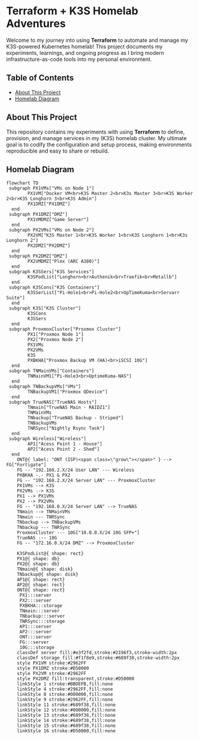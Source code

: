 # Terraform + K3S Homelab Adventures

Welcome to my journey into using **Terraform** to automate and manage my K3S-powered Kubernetes homelab! This project documents my experiments, learnings, and ongoing progress as I bring modern infrastructure-as-code tools into my personal environment.

## Table of Contents

- [About This Project](#about-this-project)
- [Homelab Diagram](#homelab-diagram)

## About This Project

This repository contains my experiments with using **Terraform** to define, provision, and manage services in my (K3S) homelab cluster. My ultimate goal is to codify the configuration and setup process, making environments reproducible and easy to share or rebuild.

## Homelab Diagram
```mermaid
flowchart TD
 subgraph PX1VMs["VMs on Node 1"]
        PX1VM["Docker VM<br>K3S Master 2<br>K3s Master 3<br>K3S Worker 2<br>K3S Longhorn 3<br>K3S Admin"]
        PX1DMZ["PX1DMZ"]
  end
 subgraph PX1DMZ["DMZ"]
        PX1VMDMZ["Game Server"]
  end
 subgraph PX2VMs["VMs on Node 2"]
        PX2VM["K3S Master 1<br>K3S Worker 1<br>K3S Longhorn 1<br>K3s Longhorn 2"]
        PX2DMZ["PX2DMZ"]
  end
 subgraph PX2DMZ["DMZ"]
        PX2VMDMZ["Plex (ARC A380)"]
  end
 subgraph K3SSers["K3S Services"]
        K3SPodList["Longhorn<br>Authenik<br>Traefik<br>Metallb"]
  end
 subgraph K3SCons["K3S Containers"]
        K3SSerList["Pi-Hole1<br>Pi-Hole2<br>UpTimeKuma<br>Servarr Suite"]
  end
 subgraph K3S["K3S Cluster"]
        K3SCons
        K3SSers
  end
 subgraph ProxmoxCluster["Proxmox Cluster"]
        PX1["Proxmox Node 1"]
        PX2["Proxmox Node 2"]
        PX1VMs
        PX2VMs
        K3S
        PXBKHA["Proxmox Backup VM (HA)<br>iSCSI 10G"]
  end
 subgraph TNMainVMs["Containers"]
        TNMainVM1["Pi-Hole3<br>UptimeKuma-NAS"]
  end
 subgraph TNBackupVMs["VMs"]
        TNBackupVM1["Proxmox QDevice"]
  end
 subgraph TrueNAS["TrueNAS Hosts"]
        TNmain["TrueNAS Main - RAIDZ1"]
        TNMainVMs
        TNbackup["TrueNAS Backup - Striped"]
        TNBackupVMs
        TNRSync["Nightly Rsync Task"]
  end
 subgraph Wireless["Wireless"]
        AP1["Acess Point 1 - House"]
        AP2["Acess Point 2 - Shed"]
  end
    ONT@{ label: "ONT (ISP)<span class=\"grow\"></span>" } --> FG["Fortigate"]
    FG -- "192.168.2.X/24 User LAN" --- Wireless
    PXBKHA -.- PX1 & PX2
    FG -- "192.168.2.X/24 Server LAN" --- ProxmoxCluster
    PX1VMs --> K3S
    PX2VMs --> K3S
    PX1 --> PX1VMs
    PX2 --> PX2VMs
    FG -- "192.168.0.X/24 Server LAN" --> TrueNAS
    TNmain --> TNMainVMs
    TNmain --- TNRSync
    TNbackup --> TNBackupVMs
    TNbackup --- TNRSync
    ProxmoxCluster --- 10G["10.0.0.X/24 10G SFP+"]
    TrueNAS --- 10G
    FG -- "172.16.0.X/24 DMZ" --> ProxmoxCluster

    K3SPodList@{ shape: rect}
    PX1@{ shape: db}
    PX2@{ shape: db}
    TNmain@{ shape: disk}
    TNbackup@{ shape: disk}
    AP1@{ shape: rect}
    AP2@{ shape: rect}
    ONT@{ shape: rect}
     PX1:::server
     PX2:::server
     PXBKHA:::storage
     TNmain:::server
     TNbackup:::server
     TNRSync:::storage
     AP1:::server
     AP2:::server
     ONT:::server
     FG:::server
     10G:::storage
    classDef server fill:#e3f2fd,stroke:#2196f3,stroke-width:2px
    classDef storage fill:#f1f8e9,stroke:#689f38,stroke-width:2px
    style PX1VM stroke:#2962FF
    style PX1DMZ stroke:#D50000
    style PX2VM stroke:#2962FF
    style PX2DMZ fill:transparent,stroke:#D50000
    linkStyle 1 stroke:#BBDEFB,fill:none
    linkStyle 4 stroke:#2962FF,fill:none
    linkStyle 8 stroke:#000000,fill:none
    linkStyle 9 stroke:#2962FF,fill:none
    linkStyle 11 stroke:#689f38,fill:none
    linkStyle 12 stroke:#000000,fill:none
    linkStyle 13 stroke:#689f38,fill:none
    linkStyle 14 stroke:#689f38,fill:none
    linkStyle 15 stroke:#689f38,fill:none
    linkStyle 16 stroke:#D50000,fill:none
```
